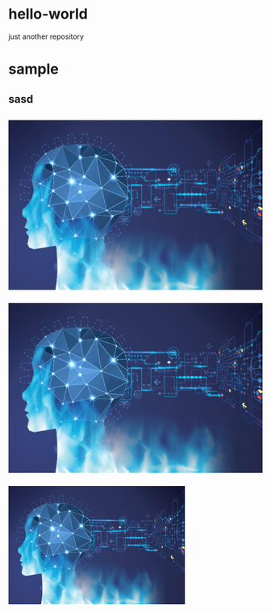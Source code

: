 # hello-world
just another repository
<h1>sample</h1>
<h2>sasd<h2>
  
  ![Screenshot](comp.jpg)


![Screenshot](comp.jpg)

<img src="comp.jpg" width="350" title="hover text">